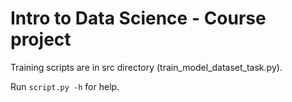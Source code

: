 # Intro to Data Science - Course project

Training scripts are in src directory (train_model_dataset_task.py).

Run ```script.py -h``` for help.